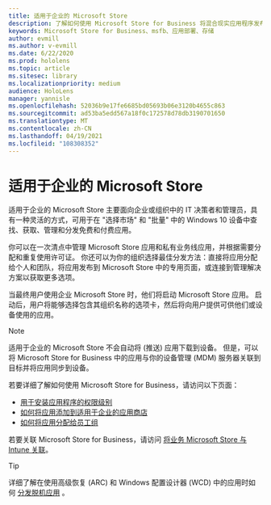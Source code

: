 ```yaml
---
title: 适用于企业的 Microsoft Store
description: 了解如何使用 Microsoft Store for Business 将混合现实应用程序发布到你的业务。
keywords: Microsoft Store for Business、msfb、应用部署、存储
author: evmill
ms.author: v-evmill
ms.date: 6/22/2020
ms.prod: hololens
ms.topic: article
ms.sitesec: library
ms.localizationpriority: medium
audience: HoloLens
manager: yannisle
ms.openlocfilehash: 52036b9e17fe6685bd05693b06e3120b4655c863
ms.sourcegitcommit: ad53ba5edd567a18f0c172578d78db3190701650
ms.translationtype: MT
ms.contentlocale: zh-CN
ms.lasthandoff: 04/19/2021
ms.locfileid: "108308352"
---
```

# <a name="microsoft-store-for-business"></a>适用于企业的 Microsoft Store

适用于企业的 Microsoft Store 主要面向企业或组织中的 IT 决策者和管理员，具有一种灵活的方式，可用于在 "选择市场" 和 "批量" 中的 Windows 10 设备中查找、获取、管理和分发免费和付费应用。 

你可以在一次清点中管理 Microsoft Store 应用和私有业务线应用，并根据需要分配和重复使用许可证。 你还可以为你的组织选择最佳分发方法：直接将应用分配给个人和团队，将应用发布到 Microsoft Store 中的专用页面，或连接到管理解决方案以获取更多选项。

当最终用户使用企业 Microsoft Store 时，他们将启动 Microsoft Store 应用。 启动后，用户将能够选择包含其组织名称的选项卡，然后将向用户提供可供他们或设备使用的应用。

> [!Note] 
> 适用于企业的 Microsoft Store 不会自动将 (推送) 应用下载到设备。 但是，可以将 Microsoft Store for Business 中的应用与你的设备管理 (MDM) 服务器关联到目标并将应用同步到设备。

若要详细了解如何使用 Microsoft Store for Business，请访问以下页面：
* [用于安装应用程序的权限级别](https://docs.microsoft.com/mem/intune/configuration/device-restrictions-windows-holographic#app-store)
* [如何将应用添加到适用于企业的应用商店](https://docs.microsoft.com/mem/intune/apps/store-apps-windows)
* [如何将应用分配给员工组](https://docs.microsoft.com/mem/intune/apps/windows-store-for-business)

若要关联 Microsoft Store for Business，请访问 [将业务 Microsoft Store 与 Intune 关联](https://docs.microsoft.com/mem/intune/apps/windows-store-for-business#associate-your-microsoft-store-for-business-account-with-intune)。

> [!Tip] 
> 详细了解在使用高级恢复 (ARC) 和 Windows 配置设计器 (WCD) 中的应用时如何 [分发脱机应用](https://docs.microsoft.com/microsoft-store/distribute-offline-apps) 。
